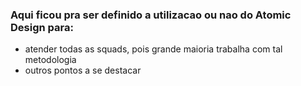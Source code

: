 ### Aqui ficou pra ser definido a utilizacao ou nao do Atomic Design para:
  - atender todas as squads, pois grande maioria trabalha com tal metodologia
  - outros pontos a se destacar